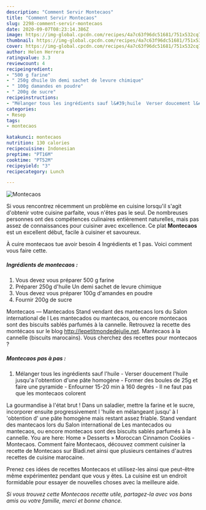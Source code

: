 ```yaml
---
description: "Comment Servir Montecaos"
title: "Comment Servir Montecaos"
slug: 2298-comment-servir-montecaos
date: 2020-09-07T08:23:14.386Z
image: https://img-global.cpcdn.com/recipes/4a7c63f96dc51681/751x532cq70/montecaos-photo-principale-de-la-recette.jpg
thumbnail: https://img-global.cpcdn.com/recipes/4a7c63f96dc51681/751x532cq70/montecaos-photo-principale-de-la-recette.jpg
cover: https://img-global.cpcdn.com/recipes/4a7c63f96dc51681/751x532cq70/montecaos-photo-principale-de-la-recette.jpg
author: Helen Herrera
ratingvalue: 3.3
reviewcount: 4
recipeingredient:
- "500 g farine"
- " 250g dhuile Un demi sachet de levure chimique"
- " 100g damandes en poudre"
- " 200g de sucre"
recipeinstructions:
- "Mélanger tous les ingrédients sauf l&#39;huile  Verser doucement l&#39;huile jusqu&#39;a l&#39;obtention d&#39;une pâte homogène  Former des boules de 25g et faire une pyramide  Enfourner 15-20 min à 160 degrés  Il ne faut pas que les montecaos colorent"
categories:
- Resep
tags:
- montecaos

katakunci: montecaos 
nutrition: 130 calories
recipecuisine: Indonesian
preptime: "PT16M"
cooktime: "PT52M"
recipeyield: "3"
recipecategory: Lunch

---
```



![Montecaos](https://img-global.cpcdn.com/recipes/4a7c63f96dc51681/751x532cq70/montecaos-photo-principale-de-la-recette.jpg)

Si vous rencontrez récemment un problème en cuisine lorsqu'il s'agit d'obtenir votre cuisine parfaite, vous n'êtes pas le seul. De nombreuses personnes ont des compétences culinaires entièrement naturelles, mais pas assez de connaissances pour cuisiner avec excellence. Ce plat <strong> Montecaos </strong> est un excellent début, facile à cuisiner et savoureux.

<!--inarticleads1-->

À cuire montecaos tue avoir besoin 4 Ingrédients et 1 pas. Voici comment vous faire cette.

##### Ingrédients de montecaos :

1. Vous devez vous préparer 500 g farine
1. Préparer  250g d&#39;huile Un demi sachet de levure chimique
1. Vous devez vous préparer  100g d&#39;amandes en poudre
1. Fournir  200g de sucre


Montecaos — Mantecados Stand vendant des mantecaos lors du Salon international de l Les mantecados ou mantecaos, ou encore montecaos sont des biscuits sablés parfumés à la cannelle. Retrouvez la recette des montécaos sur le blog http://lepetitmondedejulie.net. Mantecaos à la cannelle (biscuits marocains). Vous cherchez des recettes pour montecaos ? 

<!--inarticleads2-->

##### Montecaos pas à pas :

1. Mélanger tous les ingrédients sauf l&#39;huile  - Verser doucement l&#39;huile jusqu&#39;a l&#39;obtention d&#39;une pâte homogène  - Former des boules de 25g et faire une pyramide  - Enfourner 15-20 min à 160 degrés  - Il ne faut pas que les montecaos colorent


La gourmandise à l&#39;état brut ! Dans un saladier, mettre la farine et le sucre, incorporer ensuite progressivement l &#39;huile en mélangeant jusqu&#39; à l &#39;obtention d&#39; une pâte homogène mais restant assez friable. Stand vendant des mantecaos lors du Salon international de Les mantecados ou mantecaos, ou encore montecaos sont des biscuits sablés parfumés à la cannelle. You are here: Home » Desserts » Moroccan Cinnamon Cookies - Montecaos. Comment faire Montecaos, découvez comment cuisiner la recette de Montecaos sur Bladi.net ainsi que plusieurs centaines d&#39;autres recettes de cuisine marocaine. 

<!--inarticleads1-->

<p>
Prenez ces idées de recettes Montecaos et utilisez-les ainsi que peut-être même expérimentez pendant que vous y êtes. La cuisine est un endroit formidable pour essayer de nouvelles choses avec la meilleure aide.
</p>

<p>
<i>Si vous trouvez cette Montecaos recette utile, partagez-la avec vos bons amis ou votre famille, merci et bonne chance.</i>
</p>
